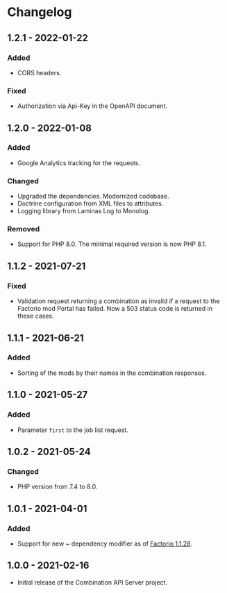 # Changelog

## 1.2.1 - 2022-01-22

### Added

- CORS headers.

### Fixed

- Authorization via Api-Key in the OpenAPI document.

## 1.2.0 - 2022-01-08

### Added

- Google Analytics tracking for the requests.

### Changed

- Upgraded the dependencies. Modernized codebase.
- Doctrine configuration from XML files to attributes.
- Logging library from Laminas Log to Monolog.

### Removed

- Support for PHP 8.0. The minimal required version is now PHP 8.1.

## 1.1.2 - 2021-07-21

### Fixed

- Validation request returning a combination as invalid if a request to the Factorio mod Portal has failed. Now a 503
  status code is returned in these cases.

## 1.1.1 - 2021-06-21

### Added

- Sorting of the mods by their names in the combination responses.

## 1.1.0 - 2021-05-27

### Added

- Parameter `first` to the job list request.

## 1.0.2 - 2021-05-24

### Changed

- PHP version from 7.4 to 8.0.

## 1.0.1 - 2021-04-01

### Added

- Support for new ~ dependency modifier as of [Factorio 1.1.28](https://forums.factorio.com/viewtopic.php?f=3&t=97273).

## 1.0.0 - 2021-02-16

- Initial release of the Combination API Server project.
